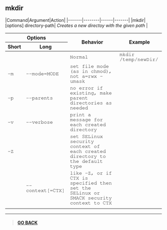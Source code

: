
## **mkdir**

|Command|Argument|Action|
|-------|--------|------|-------|
|mkdir| [options] directory-path| *Creates a new directoy with the given path* |

<table>
    <thead>
        <tr>
            <th colspan="2">Options</th>
            <th rowspan="2">Behavior</th>
            <th rowspan="2">Example</th>
        </tr>
        <tr>
            <th>Short</th>
            <th>Long</th>
        </tr>
    </thead>
    <tbody style="font-family: FreeMono, monospace;">
        <tr>
            <td></td>
            <td></td>
            <td>Normal</td>
            <td>mkdir /temp/newDir/</td>
        </tr>
        <tr>
            <td>-m</td>
            <td>--mode=MODE</td>
            <td>set file mode (as in chmod), not a=rwx - umask</td>
            <td></td>
        </tr>
        <tr>
            <td>-p</td>
            <td>--parents</td>
            <td>no error if existing, make parent directories as needed</td>
            <td></td>
        </tr>
        <tr>
            <td>-v</td>
            <td>--verbose</td>
            <td>print a message for each created directory</td>
            <td></td>
        </tr>
        <tr>
            <td>-Z</td>
            <td></td>
            <td>set SELinux security context of each created directory
                         to the default type</td>
            <td></td>
        </tr>
        <tr>
            <td></td>
            <td>--context[=CTX]</td>
            <td>like -Z, or if CTX is specified then set the SELinux
                         or SMACK security context to CTX</td>
            <td></td>
        </tr>
        <tr>
            <td></td>
            <td></td>
            <td></td>
            <td></td>
        </tr>
    </tbody>
</table>


---

> #### [GO BACK](../../annotations.md)